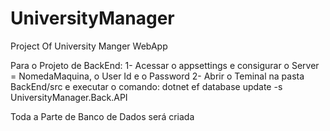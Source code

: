 # UniversityManager
Project Of University Manger WebApp


Para o Projeto de BackEnd:
1- Acessar o appsettings e consigurar o Server = NomedaMaquina, o User Id e o Password
2- Abrir o Teminal na pasta BackEnd/src e executar o comando:  dotnet ef database update -s UniversityManager.Back.API

Toda a Parte de Banco de Dados será criada
